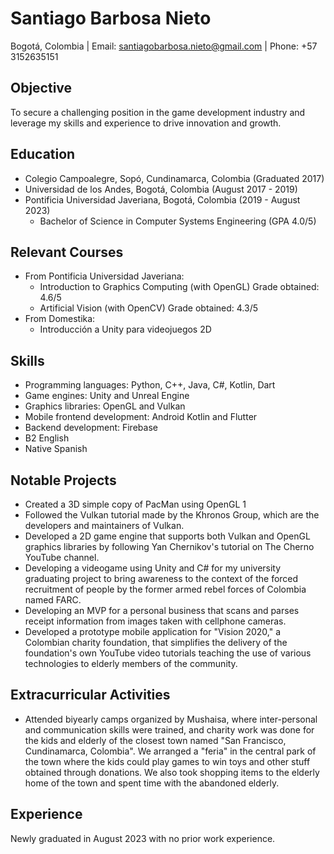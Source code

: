 # Santiago Barbosa Nieto

Bogotá, Colombia | Email: santiagobarbosa.nieto@gmail.com | Phone: +57 3152635151

## Objective
To secure a challenging position in the game development industry and leverage my skills and experience to drive innovation and growth.

## Education
- Colegio Campoalegre, Sopó, Cundinamarca, Colombia (Graduated 2017)
- Universidad de los Andes, Bogotá, Colombia (August 2017 - 2019)
- Pontificia Universidad Javeriana, Bogotá, Colombia (2019 - August 2023)
  - Bachelor of Science in Computer Systems Engineering (GPA 4.0/5)

## Relevant Courses
- From Pontificia Universidad Javeriana: 
  - Introduction to Graphics Computing (with OpenGL) Grade obtained: 4.6/5
  - Artificial Vision (with OpenCV) Grade obtained: 4.3/5
- From Domestika: 
  - Introducción a Unity para videojuegos 2D

## Skills

- Programming languages: Python, C++, Java, C#, Kotlin, Dart
- Game engines: Unity and Unreal Engine
- Graphics libraries: OpenGL and Vulkan
- Mobile frontend development: Android Kotlin and Flutter
- Backend development: Firebase
- B2 English
- Native Spanish

## Notable Projects

- Created a 3D simple copy of PacMan using OpenGL 1
- Followed the Vulkan tutorial made by the Khronos Group, which are the developers and maintainers of Vulkan.
- Developed a 2D game engine that supports both Vulkan and OpenGL graphics libraries by following Yan Chernikov's tutorial on The Cherno YouTube channel.
- Developing a videogame using Unity and C# for my university graduating project to bring awareness to the context of the forced recruitment of people by the former armed rebel forces of Colombia named FARC.
- Developing an MVP for a personal business that scans and parses receipt information from images taken with cellphone cameras.
- Developed a prototype mobile application for "Vision 2020," a Colombian charity foundation, that simplifies the delivery of the foundation's own YouTube video tutorials teaching the use of various technologies to elderly members of the community.

## Extracurricular Activities

- Attended biyearly camps organized by Mushaisa, where inter-personal and communication skills were trained, and charity work was done for the kids and elderly of the closest town named "San Francisco, Cundinamarca, Colombia". We arranged a "feria" in the central park of the town where the kids could play games to win toys and other stuff obtained through donations. We also took shopping items to the elderly home of the town and spent time with the abandoned elderly.


## Experience

Newly graduated in August 2023 with no prior work experience.
